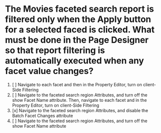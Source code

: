 # The Movies faceted search report is filtered only when the Apply button for a selected faced is clicked. What must be done in the Page Designer so that report filtering is automatically executed when any facet value changes?

1. [ ] Navigate to each facet and then in the Property Editor, turn on client-Side Filtering
1. [ ] Navigate to the faceted search region Attributes, and turn off the show Facet Name attribute. Then, navigate to each facet and in the Property Editor, turn on client-Side Filtering
1. [x] Navigate to the faceted search region Attributes, and disable the Batch Facet Changes attribute
1. [ ] Navigate to the faceted search region Attributes, and turn off the show Facet Name attribute
